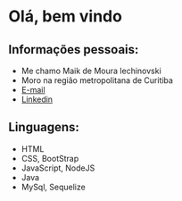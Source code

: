 # Olá, bem vindo
## Informações pessoais:
 - Me chamo Maik de Moura lechinovski
 - Moro na região metropolitana de Curitiba
 - [E-mail](kiamdemouralechinovski@hotmail.com)
 - [Linkedin](https://www.linkedin.com/in/maik-moura-lechinovski-03839192/)

## Linguagens:
 - HTML
 - CSS, BootStrap
 - JavaScript, NodeJS
 - Java
 - MySql, Sequelize

